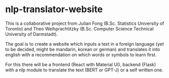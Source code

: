 # nlp-translator-website

This is a collaborative project from Julian Fong (B.Sc. Statistics University of Toronto) and Theo Weihprachtitzky (B.Sc. Computer Science Technical University of Darmstadt).

The goal is to create a website which inputs a text in a foreign language (yet to be decided, might be mandarin, korean or german) and translates it into english with a recommendation on which words or symbols to learn first.

For this there will be a frontend (React with Material UI), backend (Flask) with a nlp module to translate the text (BERT or GPT-J) or a self written one.
